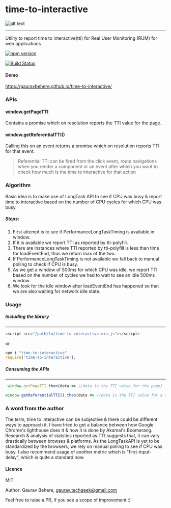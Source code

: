 # time-to-interactive
![alt text](https://www.zauca.com/wp-content/uploads/Why-Webpage-Speed-is-Important-Factor.png)

---

Utility to report time to interactive(tti) for Real User Monitoring (RUM) for web applications

[![npm version](https://badge.fury.io/js/time-to-interactive.svg)](https://badge.fury.io/js/time-to-interactive)

[![Build Status](https://travis-ci.org/gauravbehere/time-to-interactive.svg?branch=master)](https://travis-ci.org/gauravbehere/time-to-interactive)

#### Demo
https://gauravbehere.github.io/time-to-interactive/

###  APIs
#### window.getPageTTI
Contains a promise which on resolution reports the TTI value for the page.
#### window.getReferentialTTI()
Calling this on an event returns a promise which on resolution reports TTI for that event.
> Referential TTI can be fired from the click event, route navigations when you render a component or an event after which you want to check how much is the time to interactive for that action

### Algorithm
Basic idea is to make use of LongTask API to see if CPU was busy & report time to interactive based on 
the number of CPU cycles for which CPU was busy.
##### Steps:
 1. First attempt is to see if PerformanceLongTaskTiming is available in window.
 2. If it is available we report TTI as reported by tti-polyfill.
 3. There are instances where TTI reported by tti-polyfill is less than time for loadEventEnd, thus we return max of the two.
4. If PerformanceLongTaskTiming is not available we fall back to manual polling to check if CPU is busy.
5. As we get a window of 500ms for which CPU was idle, we report TTI based on the number of cycles we had to wait to see an idle 500ms window.
6. We look for the idle window after loadEventEnd has happened so that we are also waiting for network idle state.


### Usage

##### Including the library
___
```javascript
<script src="/path/to/time-to-interactive.min.js"></script>
```
or
```javascript
npm i "time-to-interactive"
require('time-to-interactive');
```
##### Consuming the APIs
___
```javascript
 window.getPageTTI.then(data => //data is the TTI value for the page)
 ```
 ```javascript
 window.getReferentialTTI().then(data => //data is the TTI value for a section/component)
 ```


### A word from the author
The term, time to interactive can be subjective & there could be different ways to approach it.
I have tried to get a balance between how Google Chrome's lighthouse does it & how it is done by Akamai's Boomerang. Research & analysis of statstics reported as TTI suggests that, it can vary drastically between browses & platforms. As the LongTaskAPI is yet to be standardized by the browsers, we rely on manual polling to see if CPU was busy.
I also recommend usage of another metric which is "first-input-delay", which is quite a standard now.

#### Licence
MIT

Author: Gaurav Behere, gaurav.techgeek@gmail.com

Feel free to raise a PR, if you see a scope of improvement :)

